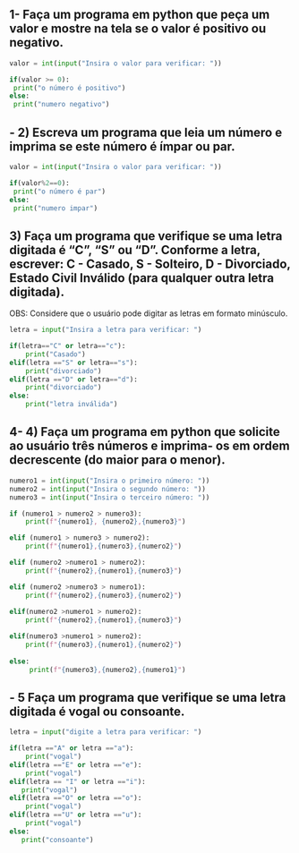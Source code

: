 ## 1- Faça um programa em python que peça um valor e mostre na tela se o valor é positivo ou negativo.

```py
valor = int(input("Insira o valor para verificar: "))

if(valor >= 0):
 print("o número é positivo")
else:
 print("numero negativo")
```
## - 2) Escreva um programa que leia um número e imprima se este número é ímpar ou par.
```py
valor = int(input("Insira o valor para verificar: "))

if(valor%2==0):
 print("o número é par")
else:
 print("numero impar")
```
## 3) Faça um programa que verifique se uma letra digitada é “C”, “S” ou “D”. Conforme a letra, escrever: C - Casado, S - Solteiro, D - Divorciado, Estado Civil Inválido (para qualquer outra letra digitada). 

OBS: Considere que o usuário pode digitar as letras em formato minúsculo.
```py
letra = input("Insira a letra para verificar: ")

if(letra=="C" or letra=="c"):
    print("Casado")
elif(letra =="S" or letra=="s"):
    print("divorciado")
elif(letra =="D" or letra=="d"):
    print("divorciado")
else:
    print("letra inválida")
```
## 4- 4) Faça um programa em python que solicite ao usuário três números e imprima- os em ordem decrescente (do maior para o menor).
```py
numero1 = int(input("Insira o primeiro número: "))
numero2 = int(input("Insira o segundo número: "))
numero3 = int(input("Insira o terceiro número: "))

if (numero1 > numero2 > numero3):
    print(f"{numero1}, {numero2},{numero3}")

elif (numero1 > numero3 > numero2):
    print(f"{numero1},{numero3},{numero2}")

elif (numero2 >numero1 > numero2):
    print(f"{numero2},{numero1},{numero3}")

elif (numero2 >numero3 > numero1):
    print(f"{numero2},{numero3},{numero2}")
    
elif(numero2 >numero1 > numero2):
    print(f"{numero2},{numero1},{numero3}")

elif(numero3 >numero1 > numero2):
    print(f"{numero3},{numero1},{numero2}")
    
else:
     print(f"{numero3},{numero2},{numero1}")

```
## - 5 Faça um programa que verifique se uma letra digitada é vogal ou consoante.
```py
letra = input("digite a letra para verificar: ")

if(letra =="A" or letra =="a"):       
    print("vogal")
elif(letra =="E" or letra =="e"):   
    print("vogal")
elif(letra == "I" or letra =="i"):  
   print("vogal") 
elif(letra =="O" or letra =="o"):   
    print("vogal")
elif(letra =="U" or letra =="u"):   
    print("vogal")
else: 
   print("consoante") 
```

```py

```

```py

```

```py

```

```py

```

```py

```

```py

```

```py

```

